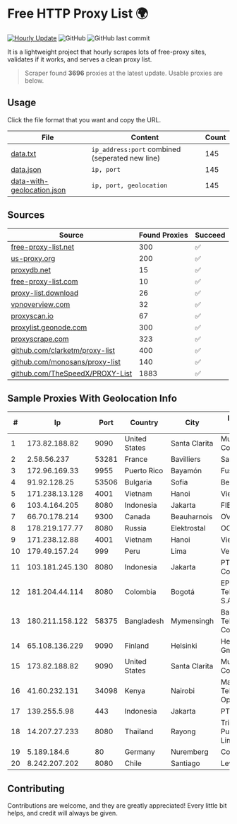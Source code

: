 
# Free HTTP Proxy List 🌍

[![Hourly Update](https://github.com/mertguvencli/http-proxy-list/actions/workflows/main.yml/badge.svg?branch=main)](https://github.com/mertguvencli/http-proxy-list/actions/workflows/main.yml)
![GitHub](https://img.shields.io/github/license/mertguvencli/http-proxy-list)
![GitHub last commit](https://img.shields.io/github/last-commit/mertguvencli/http-proxy-list)

It is a lightweight project that hourly scrapes lots of free-proxy sites, validates if it works, and serves a clean proxy list.


> Scraper found **3696** proxies at the latest update. Usable proxies are below.

## Usage

Click the file format that you want and copy the URL.


|File|Content|Count|
|----|-------|-----|
|[data.txt](https://raw.githubusercontent.com/mertguvencli/http-proxy-list/main/proxy-list/data.txt)|`ip_address:port` combined (seperated new line)|145|
|[data.json](https://raw.githubusercontent.com/mertguvencli/http-proxy-list/main/proxy-list/data.json)|`ip, port`|145|
|[data-with-geolocation.json](https://raw.githubusercontent.com/mertguvencli/http-proxy-list/main/proxy-list/data-with-geolocation.json)|`ip, port, geolocation`|145|

## Sources

|Source|Found Proxies|Succeed|
|------|-------------|-------|
|[free-proxy-list.net](https://free-proxy-list.net)|300|✅|
|[us-proxy.org](https://www.us-proxy.org)|200|✅|
|[proxydb.net](http://proxydb.net)|15|✅|
|[free-proxy-list.com](https://free-proxy-list.com/?page=&port=&type%5B%5D=http&type%5B%5D=https&up_time=0&search=Search)|10|✅|
|[proxy-list.download](https://www.proxy-list.download/HTTP)|26|✅|
|[vpnoverview.com](https://vpnoverview.com/privacy/anonymous-browsing/free-proxy-servers)|32|✅|
|[proxyscan.io](https://www.proxyscan.io)|67|✅|
|[proxylist.geonode.com](https://proxylist.geonode.com/api/proxy-list?limit=300&page=1&sort_by=lastChecked&sort_type=desc&protocols=http,https)|300|✅|
|[proxyscrape.com](https://api.proxyscrape.com/v2/?request=displayproxies&protocol=http&timeout=10000&country=all&ssl=all&anonymity=all)|323|✅|
|[github.com/clarketm/proxy-list](https://raw.githubusercontent.com/clarketm/proxy-list/master/proxy-list-raw.txt)|400|✅|
|[github.com/monosans/proxy-list](https://raw.githubusercontent.com/monosans/proxy-list/main/proxies/http.txt)|140|✅|
|[github.com/TheSpeedX/PROXY-List](https://raw.githubusercontent.com/TheSpeedX/PROXY-List/master/http.txt)|1883|✅|


## Sample Proxies With Geolocation Info

|#|Ip|Port|Country|City|Internet Service Provider|
|-|--|----|-------|----|-------------------------|
|1|173.82.188.82|9090|United States|Santa Clarita|Multacom Corporation|
|2|2.58.56.237|53281|France|Bavilliers|Sapinet|
|3|172.96.169.33|9955|Puerto Rico|Bayamón|Fuse Telecom LLC|
|4|91.92.128.25|53506|Bulgaria|Sofia|Belcloud LTD|
|5|171.238.13.128|4001|Vietnam|Hanoi|Viettel Corporation|
|6|103.4.164.205|8080|Indonesia|Jakarta|FIBERNET|
|7|66.70.178.214|9300|Canada|Beauharnois|OVH SAS|
|8|178.219.177.77|8080|Russia|Elektrostal|OOO Stalnet|
|9|171.238.12.88|4001|Vietnam|Hanoi|Viettel Corporation|
|10|179.49.157.24|999|Peru|Lima|Vemax S.A.C|
|11|103.181.245.130|8080|Indonesia|Jakarta|PT Indonesia Comnets Plus|
|12|181.204.44.114|8080|Colombia|Bogotá|EPM Telecomunicaciones S.A. E.S.P.|
|13|180.211.158.122|58375|Bangladesh|Mymensingh|Bangladesh Telecommunications Company Ltd.|
|14|65.108.136.229|9090|Finland|Helsinki|Hetzner Online GmbH|
|15|173.82.188.82|9090|United States|Santa Clarita|Multacom Corporation|
|16|41.60.232.131|34098|Kenya|Nairobi|Maintainer Liquid Telecommunications Operations Limited|
|17|139.255.5.98|443|Indonesia|Jakarta|PT. LINKNET|
|18|14.207.27.233|8080|Thailand|Rayong|Triple T Broadband Public Company Limited|
|19|5.189.184.6|80|Germany|Nuremberg|Contabo GmbH|
|20|8.242.207.202|8080|Chile|Santiago|Level 3|



## Contributing

Contributions are welcome, and they are greatly appreciated! Every
little bit helps, and credit will always be given.

